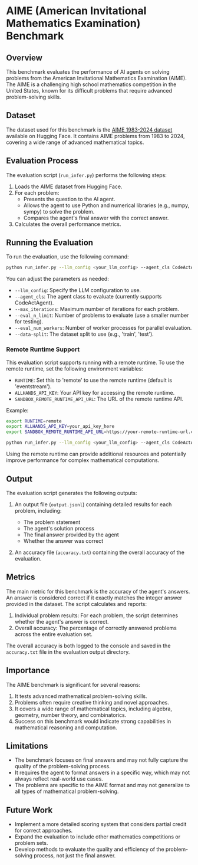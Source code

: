 # AIME (American Invitational Mathematics Examination) Benchmark

## Overview

This benchmark evaluates the performance of AI agents on solving problems from the American Invitational Mathematics Examination (AIME). The AIME is a challenging high school mathematics competition in the United States, known for its difficult problems that require advanced problem-solving skills.

## Dataset

The dataset used for this benchmark is the [AIME 1983-2024 dataset](https://huggingface.co/datasets/gneubig/aime-1983-2024) available on Hugging Face. It contains AIME problems from 1983 to 2024, covering a wide range of advanced mathematical topics.

## Evaluation Process

The evaluation script (`run_infer.py`) performs the following steps:

1. Loads the AIME dataset from Hugging Face.
2. For each problem:
   - Presents the question to the AI agent.
   - Allows the agent to use Python and numerical libraries (e.g., numpy, sympy) to solve the problem.
   - Compares the agent's final answer with the correct answer.
3. Calculates the overall performance metrics.

## Running the Evaluation

To run the evaluation, use the following command:

```bash
python run_infer.py --llm_config <your_llm_config> --agent_cls CodeActAgent --max_iterations 50 --eval_n_limit 10 --eval_num_workers 1 --data-split train
```

You can adjust the parameters as needed:
- `--llm_config`: Specify the LLM configuration to use.
- `--agent_cls`: The agent class to evaluate (currently supports CodeActAgent).
- `--max_iterations`: Maximum number of iterations for each problem.
- `--eval_n_limit`: Number of problems to evaluate (use a smaller number for testing).
- `--eval_num_workers`: Number of worker processes for parallel evaluation.
- `--data-split`: The dataset split to use (e.g., 'train', 'test').

### Remote Runtime Support

This evaluation script supports running with a remote runtime. To use the remote runtime, set the following environment variables:

- `RUNTIME`: Set this to 'remote' to use the remote runtime (default is 'eventstream').
- `ALLHANDS_API_KEY`: Your API key for accessing the remote runtime.
- `SANDBOX_REMOTE_RUNTIME_API_URL`: The URL of the remote runtime API.

Example:

```bash
export RUNTIME=remote
export ALLHANDS_API_KEY=your_api_key_here
export SANDBOX_REMOTE_RUNTIME_API_URL=https://your-remote-runtime-url.com

python run_infer.py --llm_config <your_llm_config> --agent_cls CodeActAgent --max_iterations 50 --eval_n_limit 10 --eval_num_workers 1 --data-split train
```

Using the remote runtime can provide additional resources and potentially improve performance for complex mathematical computations.

## Output

The evaluation script generates the following outputs:

1. An output file (`output.jsonl`) containing detailed results for each problem, including:
   - The problem statement
   - The agent's solution process
   - The final answer provided by the agent
   - Whether the answer was correct

2. An accuracy file (`accuracy.txt`) containing the overall accuracy of the evaluation.

## Metrics

The main metric for this benchmark is the accuracy of the agent's answers. An answer is considered correct if it exactly matches the integer answer provided in the dataset. The script calculates and reports:

1. Individual problem results: For each problem, the script determines whether the agent's answer is correct.
2. Overall accuracy: The percentage of correctly answered problems across the entire evaluation set.

The overall accuracy is both logged to the console and saved in the `accuracy.txt` file in the evaluation output directory.

## Importance

The AIME benchmark is significant for several reasons:
1. It tests advanced mathematical problem-solving skills.
2. Problems often require creative thinking and novel approaches.
3. It covers a wide range of mathematical topics, including algebra, geometry, number theory, and combinatorics.
4. Success on this benchmark would indicate strong capabilities in mathematical reasoning and computation.

## Limitations

- The benchmark focuses on final answers and may not fully capture the quality of the problem-solving process.
- It requires the agent to format answers in a specific way, which may not always reflect real-world use cases.
- The problems are specific to the AIME format and may not generalize to all types of mathematical problem-solving.

## Future Work

- Implement a more detailed scoring system that considers partial credit for correct approaches.
- Expand the evaluation to include other mathematics competitions or problem sets.
- Develop methods to evaluate the quality and efficiency of the problem-solving process, not just the final answer.
